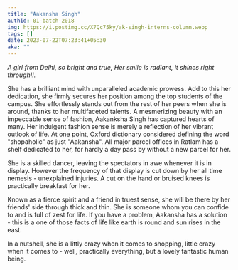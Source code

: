 ```yaml
---
title: "Aakansha Singh"
authid: 01-batch-2018
img: https://i.postimg.cc/X7Qc75ky/ak-singh-interns-column.webp
tags: []
date: 2023-07-22T07:23:41+05:30
aka: ""
---
```


_A girl from Delhi, so bright and true,_
_Her smile is radiant, it shines right through!!._

She has a brilliant mind with unparalleled academic prowess. Add to this her dedication, she firmly secures her position among the top students of the campus. She effortlessly stands out from the rest of her peers when she is around, thanks to her multifaceted talents. A mesmerizing beauty with an impeccable sense of fashion, Aakanksha Singh has captured hearts of many. Her indulgent fashion sense is merely a reflection of her vibrant outlook of life. At one point, Oxford dictionary considered defining the word "shopaholic" as just "Aakansha". All major parcel offices in Ratlam has a shelf dedicated to her, for hardly a day pass by without a new parcel for her.

She is a skilled dancer, leaving the spectators in awe whenever it is in display. However the frequency of that display is cut down by her all time nemesis - unexplained injuries. A cut on the hand or bruised knees is practically breakfast for her.

Known as a fierce spirit and a friend in truest sense, she will be there by her friends' side through thick and thin. She is someone whom you can confide to and is full of zest for life. If you have a problem, Aakansha has a solution - this is a one of those facts of life like earth is round and sun rises in the east.

In a nutshell, she is a littly crazy when it comes to shopping, little crazy when it comes to - well, practically everything, but a lovely fantastic human being.

